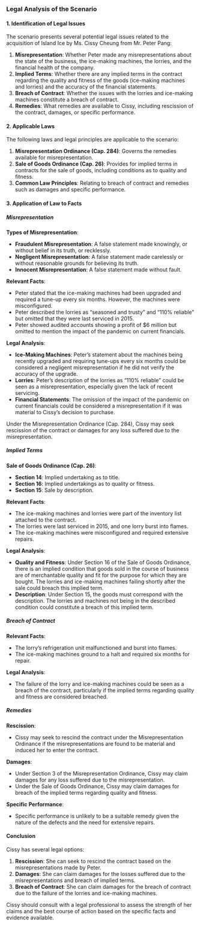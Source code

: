 ### Legal Analysis of the Scenario

#### 1. Identification of Legal Issues

The scenario presents several potential legal issues related to the acquisition of Island Ice by Ms. Cissy Cheung from Mr. Peter Pang:

1. **Misrepresentation**: Whether Peter made any misrepresentations about the state of the business, the ice-making machines, the lorries, and the financial health of the company.
2. **Implied Terms**: Whether there are any implied terms in the contract regarding the quality and fitness of the goods (ice-making machines and lorries) and the accuracy of the financial statements.
3. **Breach of Contract**: Whether the issues with the lorries and ice-making machines constitute a breach of contract.
4. **Remedies**: What remedies are available to Cissy, including rescission of the contract, damages, or specific performance.

#### 2. Applicable Laws

The following laws and legal principles are applicable to the scenario:

1. **Misrepresentation Ordinance (Cap. 284)**: Governs the remedies available for misrepresentation.
2. **Sale of Goods Ordinance (Cap. 26)**: Provides for implied terms in contracts for the sale of goods, including conditions as to quality and fitness.
3. **Common Law Principles**: Relating to breach of contract and remedies such as damages and specific performance.

#### 3. Application of Law to Facts

##### Misrepresentation

**Types of Misrepresentation**:
- **Fraudulent Misrepresentation**: A false statement made knowingly, or without belief in its truth, or recklessly.
- **Negligent Misrepresentation**: A false statement made carelessly or without reasonable grounds for believing its truth.
- **Innocent Misrepresentation**: A false statement made without fault.

**Relevant Facts**:
- Peter stated that the ice-making machines had been upgraded and required a tune-up every six months. However, the machines were misconfigured.
- Peter described the lorries as “seasoned and trusty” and “110% reliable” but omitted that they were last serviced in 2015.
- Peter showed audited accounts showing a profit of $6 million but omitted to mention the impact of the pandemic on current financials.

**Legal Analysis**:
- **Ice-Making Machines**: Peter’s statement about the machines being recently upgraded and requiring tune-ups every six months could be considered a negligent misrepresentation if he did not verify the accuracy of the upgrade.
- **Lorries**: Peter’s description of the lorries as “110% reliable” could be seen as a misrepresentation, especially given the lack of recent servicing.
- **Financial Statements**: The omission of the impact of the pandemic on current financials could be considered a misrepresentation if it was material to Cissy’s decision to purchase.

Under the Misrepresentation Ordinance (Cap. 284), Cissy may seek rescission of the contract or damages for any loss suffered due to the misrepresentation.

##### Implied Terms

**Sale of Goods Ordinance (Cap. 26)**:
- **Section 14**: Implied undertaking as to title.
- **Section 16**: Implied undertakings as to quality or fitness.
- **Section 15**: Sale by description.

**Relevant Facts**:
- The ice-making machines and lorries were part of the inventory list attached to the contract.
- The lorries were last serviced in 2015, and one lorry burst into flames.
- The ice-making machines were misconfigured and required extensive repairs.

**Legal Analysis**:
- **Quality and Fitness**: Under Section 16 of the Sale of Goods Ordinance, there is an implied condition that goods sold in the course of business are of merchantable quality and fit for the purpose for which they are bought. The lorries and ice-making machines failing shortly after the sale could breach this implied term.
- **Description**: Under Section 15, the goods must correspond with the description. The lorries and machines not being in the described condition could constitute a breach of this implied term.

##### Breach of Contract

**Relevant Facts**:
- The lorry’s refrigeration unit malfunctioned and burst into flames.
- The ice-making machines ground to a halt and required six months for repair.

**Legal Analysis**:
- The failure of the lorry and ice-making machines could be seen as a breach of the contract, particularly if the implied terms regarding quality and fitness are considered breached.

##### Remedies

**Rescission**:
- Cissy may seek to rescind the contract under the Misrepresentation Ordinance if the misrepresentations are found to be material and induced her to enter the contract.

**Damages**:
- Under Section 3 of the Misrepresentation Ordinance, Cissy may claim damages for any loss suffered due to the misrepresentation.
- Under the Sale of Goods Ordinance, Cissy may claim damages for breach of the implied terms regarding quality and fitness.

**Specific Performance**:
- Specific performance is unlikely to be a suitable remedy given the nature of the defects and the need for extensive repairs.

#### Conclusion

Cissy has several legal options:

1. **Rescission**: She can seek to rescind the contract based on the misrepresentations made by Peter.
2. **Damages**: She can claim damages for the losses suffered due to the misrepresentations and breach of implied terms.
3. **Breach of Contract**: She can claim damages for the breach of contract due to the failure of the lorries and ice-making machines.

Cissy should consult with a legal professional to assess the strength of her claims and the best course of action based on the specific facts and evidence available.